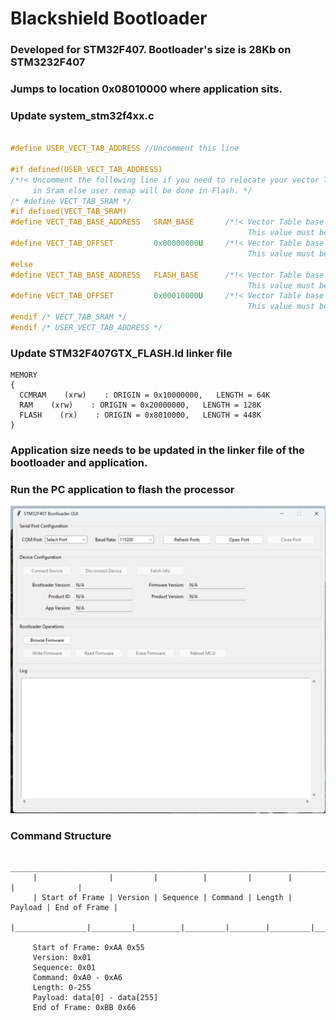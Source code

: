 # Blackshield Bootloader 


### Developed for STM32F407. Bootloader's size is 28Kb on STM3232F407

### Jumps to location 0x08010000 where application sits.



### Update system_stm32f4xx.c 

```C

#define USER_VECT_TAB_ADDRESS //Uncomment this line

#if defined(USER_VECT_TAB_ADDRESS)
/*!< Uncomment the following line if you need to relocate your vector Table
     in Sram else user remap will be done in Flash. */
/* #define VECT_TAB_SRAM */
#if defined(VECT_TAB_SRAM)
#define VECT_TAB_BASE_ADDRESS   SRAM_BASE       /*!< Vector Table base address field.
                                                     This value must be a multiple of 0x200. */
#define VECT_TAB_OFFSET         0x00000000U     /*!< Vector Table base offset field.
                                                     This value must be a multiple of 0x200. */
#else
#define VECT_TAB_BASE_ADDRESS   FLASH_BASE      /*!< Vector Table base address field.
                                                     This value must be a multiple of 0x200. */
#define VECT_TAB_OFFSET         0x00010000U     /*!< Vector Table base offset field.
                                                     This value must be a multiple of 0x200. */
#endif /* VECT_TAB_SRAM */
#endif /* USER_VECT_TAB_ADDRESS */


```

### Update STM32F407GTX_FLASH.ld linker file

```ld
MEMORY
{
  CCMRAM    (xrw)    : ORIGIN = 0x10000000,   LENGTH = 64K
  RAM    (xrw)    : ORIGIN = 0x20000000,   LENGTH = 128K
  FLASH    (rx)    : ORIGIN = 0x8010000,   LENGTH = 448K 
}

```

### Application size needs to be updated in the linker file of the bootloader and application. 

### Run the PC application to flash the processor

![alt text](./Software/Resources/image.png)


### Command Structure

```
     __________________________________________________________________________________
     |                |         |          |         |        |         |              |
     | Start of Frame | Version | Sequence | Command | Length | Payload | End of Frame |
     |________________|_________|__________|_________|________|_________|______________|

     Start of Frame: 0xAA 0x55
     Version: 0x01
     Sequence: 0x01
     Command: 0xA0 - 0xA6
     Length: 0-255
     Payload: data[0] - data[255]
     End of Frame: 0xBB 0x66

```

